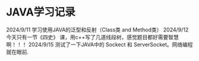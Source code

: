 # JAVA学习记录
2024/9/11 学习使用JAVA的泛型和反射（Class类 and Method类）
2024/9/12 今天只有一节《四史》 课，用c++写了几道线段树，感觉题目都好需要智慧啊！！！
2024/9/15 测试了一下JAVA中的 Sockect 和 ServerSocket。网络编程就在眼前.
